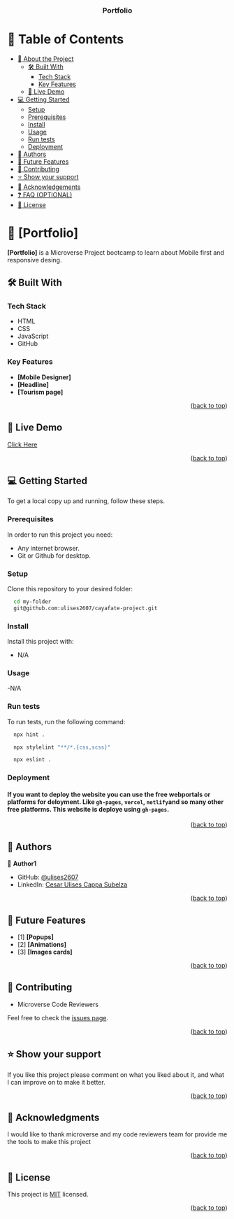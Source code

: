 <a name="readme-top"></a>

<div align="center">
  

  <h3><b>Portfolio</b></h3>

</div>

<!-- TABLE OF CONTENTS -->

# 📗 Table of Contents

- [📖 About the Project](#about-project)
  - [🛠 Built With](#built-with)
    - [Tech Stack](#tech-stack)
    - [Key Features](#key-features)
  - [🚀 Live Demo](#live-demo)
- [💻 Getting Started](#getting-started)
  - [Setup](#setup)
  - [Prerequisites](#prerequisites)
  - [Install](#install)
  - [Usage](#usage)
  - [Run tests](#run-tests)
  - [Deployment](#deployment)
- [👥 Authors](#authors)
- [🔭 Future Features](#future-features)
- [🤝 Contributing](#contributing)
- [⭐️ Show your support](#support)
- [🙏 Acknowledgements](#acknowledgements)
- [❓ FAQ (OPTIONAL)](#faq)
- [📝 License](#license)

<!-- PROJECT DESCRIPTION -->

# 📖 [Portfolio] <a name="about-project"></a>



**[Portfolio]** is a Microverse Project bootcamp to learn about Mobile first and responsive desing.

## 🛠 Built With <a name="built-with"></a>

### Tech Stack <a name="tech-stack"></a>

- HTML
- CSS
- JavaScript
- GitHub

<!-- Features -->

### Key Features <a name="key-features"></a>


- **[Mobile Designer]**
- **[Headline]**
- **[Tourism page]**

<p align="right">(<a href="#readme-top">back to top</a>)</p>

<!-- LIVE DEMO -->

## 🚀 Live Demo <a name="live-demo"></a>

[Click Here](https://ulises2607.github.io/cayafate-project/)

<p align="right">(<a href="#readme-top">back to top</a>)</p>

<!-- GETTING STARTED -->

## 💻 Getting Started <a name="getting-started"></a>


To get a local copy up and running, follow these steps.

### Prerequisites

In order to run this project you need:


- Any internet browser.
- Git or Github for desktop.

### Setup

Clone this repository to your desired folder:


```sh
  cd my-folder
  git@github.com:ulises2607/cayafate-project.git
```


### Install

Install this project with:

- N/A

### Usage

-N/A

### Run tests

To run tests, run the following command:

```sh
  npx hint .
```
```sh
  npx stylelint "**/*.{css,scss}"
```
```sh
  npx eslint .  
```

### Deployment

#### If you want to deploy the website you can use the free webportals or platforms for deloyment. Like `gh-pages`, `vercel`, `netlify`and so many other free platforms. This website is deploye using `gh-pages`.

<p align="right">(<a href="#readme-top">back to top</a>)</p>

<!-- AUTHORS -->

## 👥 Authors <a name="authors"></a>


👤 **Author1**

- GitHub: [@ulises2607](https://github.com/ulises2607)
- LinkedIn: [Cesar Ulises Cappa Subelza](https://www.linkedin.com/in/cesar-ulises-cappa-subelza/)


<p align="right">(<a href="#readme-top">back to top</a>)</p>

<!-- FUTURE FEATURES -->

## 🔭 Future Features <a name="future-features"></a>


- [1] **[Popups]**
- [2] **[Animations]**
- [3] **[Images cards]**




<p align="right">(<a href="#readme-top">back to top</a>)</p>

<!-- CONTRIBUTING -->

## 🤝 Contributing <a name="contributing"></a>

- Microverse Code Reviewers

Feel free to check the [issues page](../../issues/).

<p align="right">(<a href="#readme-top">back to top</a>)</p>

<!-- SUPPORT -->

## ⭐️ Show your support <a name="support"></a>

If you like this project please comment on what you liked about it, and what I can improve on to make it better.

<p align="right">(<a href="#readme-top">back to top</a>)</p>

<!-- ACKNOWLEDGEMENTS -->

## 🙏 Acknowledgments <a name="acknowledgements"></a>


I would like to thank microverse and my code reviewers team for provide me the tools to make this project

<p align="right">(<a href="#readme-top">back to top</a>)</p>



<!-- LICENSE -->

## 📝 License <a name="license"></a>

This project is [MIT](./LICENSE) licensed.



<p align="right">(<a href="#readme-top">back to top</a>)</p>